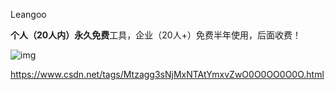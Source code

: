 Leangoo

**个人（20人内）永久免费**工具，企业（20人+）免费半年使用，后面收费！

![img](https://imgconvert.csdnimg.cn/aHR0cHM6Ly9tbWJpei5xcGljLmNuL21tYml6X3BuZy9YQ0VUTG9YelRyaWJ5d0NqTUdKTXJTbjd6MHA5YllMbktaa3lhV2liOHgxbXBDT2pVamlia01ZaWF4U2lhR1JqZWpGWVVCaWFONVlKVndGOWlhaWFEYjBramt2ZkhRLzY0MA?x-oss-process=image/format,png)

https://www.csdn.net/tags/Mtzagg3sNjMxNTAtYmxvZwO0O0OO0O0O.html